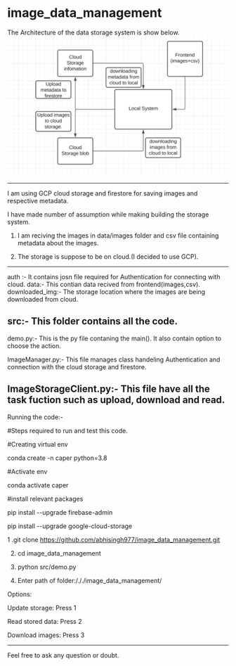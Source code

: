 # image_data_management

The Architecture of the data storage system is show below.
![alt image here](flow.png)

----------------------------------
I am using GCP cloud storage and firestore for saving images and respective metadata.

I have made number of assumption while making building the storage system.
1. I am reciving the images in data/images folder and csv file containing metadata about the images.

2. The storage is suppose to be on cloud.(I decided to use GCP).
--------------------------------------


auth :- It contains josn file required for Authentication for connecting with cloud.
data:- This contian data recived from frontend(images,csv).
downloaded_img:- The storage location where the images are being downloaded from cloud.

src:- This folder contains all the code.
--------------------------------------------------
demo.py:- This is the py file contaning the main(). It also contain option to choose the action.

ImageManager.py:- This  file manages class handeling Authentication and connection with the cloud storage and firestore.

ImageStorageClient.py:- This file have all the task fuction such as upload, download and read.
---------------------------------------------------


Running the code:- 

#Steps required to run and test this code.

#Creating virtual env

conda create -n caper python=3.8

#Activate env

conda activate caper

#install relevant packages 

pip install --upgrade firebase-admin

pip install --upgrade google-cloud-storage



1 .git clone https://github.com/abhisingh977/image_data_management.git

2. cd image_data_management

3. python src/demo.py

4. Enter path of folder:/././image_data_management/

Options: 

Update storage: Press 1 
            
Read stored data: Press 2
            
Download images: Press 3
 


-------------------------------------------------------


Feel free to ask any question or doubt. 



